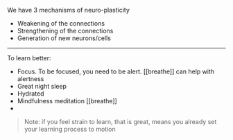 We have 3 mechanisms of neuro-plasticity
- Weakening of the connections
- Strengthening of the connections
- Generation of new neurons/cells

---

To learn better:
- Focus. To be focused, you need to be alert. [[breathe]] can help with alertness
- Great night sleep
- Hydrated
- Mindfulness meditation [[breathe]]
- 

> Note: if you feel strain to learn, that is great, means you already set your learning process to motion